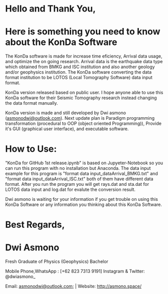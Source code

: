 # Hello and Thank You,
# Here is something you need to know about the KonDa Software

The KonDa software is made for increase time eficiency, Arrival data usage, and optimize the on going research. Arrival data is the earthquake data type which obtained from BMKG and ISC institution and also another geology and/or geophysics institution. The KonDa software converting the data format institution to be LOTOS (Local Tomography Software) data input format.

KonDa version released based on public user. I hope anyone able to use this KonDa software for their Seismic Tomography research instead changing the data format manually.

KonDa version is made and still developed by Dwi asmono (asmonodwi@outlook.com). Next update plan is Paradigm programming transformation (procedural to OOP (object oriented Programming)), Provide it's GUI (graphical user interface), and executable software.

# How to Use:
"KonDa for GitHub 1st release.ipynb" is based on Jupyeter-Notebook so you can run this program with no installation but Anaconda. The data input example for this program is "format data input_dataArrival_BMKG.txt" and "format data input_dataArrival_ISC.txt" both of them have different data format. After you run the program you will get rays.dat and sta.dat for LOTOS data input and log.dat for evalute the conversion result.

Dwi asmono is waiting for your information if you get trouble on using this KonDa Software or any information you thinking about this KonDa Software.

# Best Regards,
# Dwi Asmono
Fresh Graduate of Physics (Geophysics) Bachelor

Mobile Phone,WhatsApp : [+62 823 7313 9191]
Instagram & Twitter: @dwiasmono_

Email: asmonodwi@outlook.com; | Website: http://asmono.space/
